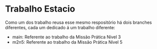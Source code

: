# Trabalho Estacio

Como um dos trabalho reusa esse mesmo respositório há dois branches diferentes, cada um dedicado á um trabalho diferente:

- main: Referente ao trabalho da Missão Prática Nível 3
- m2n5: Referente ao trabalho da Missão Prática Nível 5
